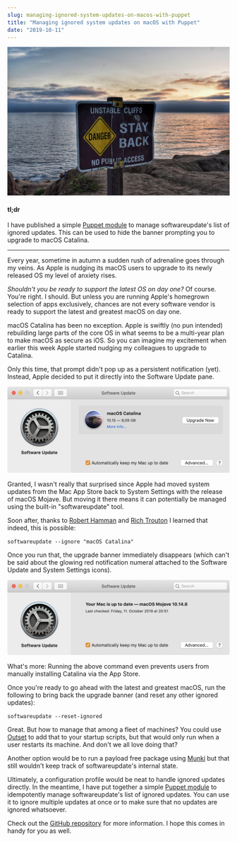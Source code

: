 ```yaml
---
slug: managing-ignored-system-updates-on-macos-with-puppet
title: "Managing ignored system updates on macOS with Puppet"
date: "2019-10-11"
---
```


![Catalina upgrade prompt in macOS Mojave](./pexels-photo-555709.jpeg "Photo: 'Danger Stay Back Signage' by Danne | Pexels.com")

#### tl;dr

I have published a simple [Puppet module](https://github.com/pbihq/puppet-module-ignore_update)
to manage softwareupdate's list of ignored updates.
This can be used to hide the banner prompting you to upgrade to macOS Catalina.

---

Every year, sometime in autumn a sudden rush of adrenaline goes through
my veins. As Apple is nudging its macOS users to upgrade to its newly
released OS my level of anxiety rises.

_Shouldn't you be ready to support the latest OS on day one?_ Of course.
You're right. I should. But unless you are running Apple's homegrown selection of apps
exclusively, chances are not every software vendor is ready to support the latest
and greatest macOS on day one.

macOS Catalina has been no exception. Apple is swiftly (no pun intended)
rebuilding large parts of the core OS in what seems to be a multi-year plan to
make macOS as secure as iOS. So you can imagine my excitement when earlier this
week Apple started nudging my colleagues to upgrade to Catalina.

Only this time, that prompt didn't pop up as a persistent notification (yet).
Instead, Apple decided to put it directly into the Software Update pane.

![Catalina upgrade prompt in macOS Mojave](./before_ignore.png)

Granted, I wasn't really that surprised since Apple had moved system updates
from the Mac App Store back to System Settings with the release of macOS Mojave.
But moving it there means it can potentially be managed using the built-in
"softwareupdate" tool.

Soon after, thanks to [Robert Hamman](https://twitter.com/hammen/status/1181295216600338432)
and [Rich Trouton](https://derflounder.wordpress.com/2019/10/07/preventing-the-macos-catalina-upgrade-advertisement-from-appearing-in-the-software-update-preference-pane-on-macos-mojave/)
I learned that indeed, this is possible:

```shellscript
softwareupdate --ignore "macOS Catalina"
```

Once you run that, the upgrade banner immediately disappears (which can't be
said about the glowing red notification numeral attached to the Software Update
and System Settings icons).

![The same window once we have ignored Catalina](./after_ignore.png)

What's more: Running the above command even prevents users from manually
installing Catalina via the App Store.

Once you're ready to go ahead with the latest and greatest macOS, run the
following to bring back the upgrade banner (and reset any other ignored updates):

```shellscript
softwareupdate --reset-ignored
```

Great. But how to manage that among a fleet of machines? You could use
[Outset](https://github.com/chilcote/outset) to add that to your startup scripts,
but that would only run when a user restarts its machine. And don't we all love
doing that?

Another option would be to run a payload free package using
[Munki](https://github.com/munki/munki) but that still wouldn't keep track of
softwareupdate's internal state.

Ultimately, a configuration profile would be neat to handle ignored updates
directly. In the meantime, I have put together a simple [Puppet module](https://github.com/pbihq/puppet-module-ignore_update) to idempotently manage softwareupdate's list of ignored updates.
You can use it to ignore multiple updates at once or to make sure that no updates
are ignored whatsoever.

Check out the [GitHub repository](https://github.com/pbihq/puppet-module-ignore_update)
for more information. I hope this comes in handy for you as well.

